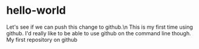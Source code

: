 hello-world
===========
Let's see if we can push this change to github.\n 
This is my first time using github. I'd really like to be able to use github on the command line though. 
My first repository on github

